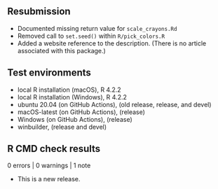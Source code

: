 ## Resubmission

* Documented missing return value for `scale_crayons.Rd`
* Removed call to `set.seed()` within `R/pick_colors.R`
* Added a website reference to the description. (There is no article associated with this package.)

## Test environments
* local R installation (macOS), R 4.2.2
* local R installation (Windows), R 4.2.2
* ubuntu 20.04 (on GitHub Actions), (old release, release, and devel)
* macOS-latest (on GitHub Actions), (release)
* Windows (on GitHub Actions), (release)
* winbuilder, (release and devel)

## R CMD check results

0 errors | 0 warnings | 1 note

* This is a new release.
